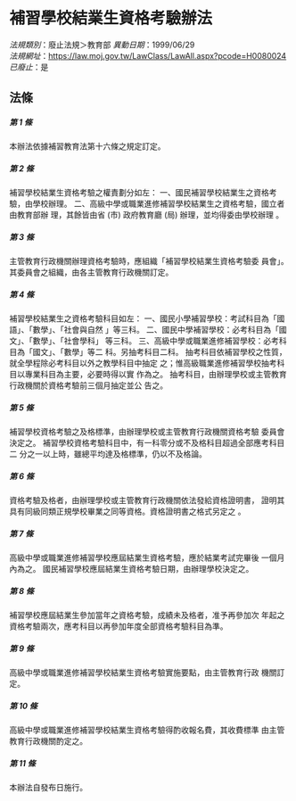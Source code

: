# 補習學校結業生資格考驗辦法

*法規類別*：廢止法規＞教育部
*異動日期*：1999/06/29  
*法規網址*：https://law.moj.gov.tw/LawClass/LawAll.aspx?pcode=H0080024
*已廢止*：是


## 法條
##### 第 1 條
本辦法依據補習教育法第十六條之規定訂定。

##### 第 2 條
補習學校結業生資格考驗之權責劃分如左：
一、國民補習學校結業生之資格考驗，由學校辦理。
二、高級中學或職業進修補習學校結業生之資格考驗，國立者由教育部辦
    理，其餘皆由省 (市) 政府教育廳 (局) 辦理，並均得委由學校辦理
    。


##### 第 3 條
主管教育行政機關辦理資格考驗時，應組織「補習學校結業生資格考驗委
員會」。其委員會之組織，由各主管教育行政機關訂定。

##### 第 4 條
補習學校結業生之資格考驗科目如左：
一、國民小學補習學校：考試科目為「國語」、「數學」、「社會與自然
    」等三科。
二、國民中學補習學校：必考科目為「國文」、「數學」、「社會學科」
    等三科。
三、高級中學或職業進修補習學校：必考科目為「國文」、「數學」等二
    科。另抽考科目二科。
抽考科目依補習學校之性質，就全學程除必考科目以外之教學科目中抽定
之；惟高級職業進修補習學校抽考科目以專業科目為主要，必要時得以實
作為之。
抽考科目，由辦理學校或主管教育行政機關於資格考驗前三個月抽定並公
告之。


##### 第 5 條
補習學校資格考驗之及格標準，由辦理學校或主管教育行政機關資格考驗
委員會決定之。
補習學校資格考驗科目中，有一科零分或不及格科目超過全部應考科目二
分之一以上時，雖總平均達及格標準，仍以不及格論。

##### 第 6 條
資格考驗及格者，由辦理學校或主管教育行政機關依法發給資格證明書，
證明其具有同級同類正規學校畢業之同等資格。資格證明書之格式另定之
。

##### 第 7 條
高級中學或職業進修補習學校應屆結業生資格考驗，應於結業考試完畢後
一個月內為之。
國民補習學校應屆結業生資格考驗日期，由辦理學校決定之。

##### 第 8 條
補習學校應屆結業生參加當年之資格考驗，成績未及格者，准予再參加次
年起之資格考驗兩次，應考科目以再參加年度全部資格考驗科目為準。

##### 第 9 條
高級中學或職業進修補習學校結業生資格考驗實施要點，由主管教育行政
機關訂定。

##### 第 10 條
高級中學或職業進修補習學校結業生資格考驗得酌收報名費，其收費標準
由主管教育行政機關酌定之。

##### 第 11 條
本辦法自發布日施行。



